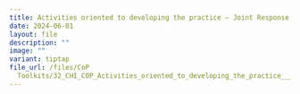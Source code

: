 ```yaml
---
title: Activities oriented to developing the practice – Joint Response
date: 2024-06-01
layout: file
description: ""
image: ""
variant: tiptap
file_url: /files/CoP
  Toolkits/32_CHI_COP_Activities_oriented_to_developing_the_practice___Joint_Response.pdf
---
```

